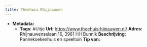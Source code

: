```yaml
---
title: Theehuis Rhijnauwen
---
```


- **Metadata:**
	 - **Tags:** #Uitje
**Url:** https://www.theehuisrhijnauwen.nl/
**Adres:** Rhijnauwenselaan 16, 3981 HH Bunnik
**Beschrijving:** Pannekoekenhuis en speeltuin
**Tip van:**
